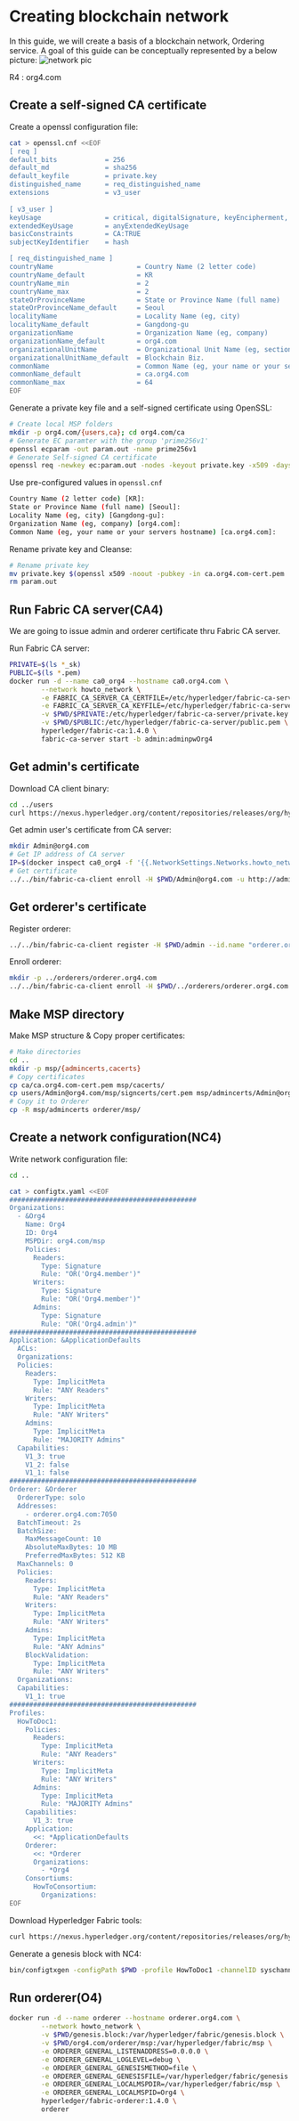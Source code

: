 # Creating blockchain network

In this guide, we will create a basis of a blockchain network, Ordering service.
A goal of this guide can be conceptually represented by a below picture:
![network pic](https://hyperledger-fabric.readthedocs.io/en/release-1.3/_images/network.diagram.2.png "Target network - 01")

R4 : org4.com

## Create a self-signed CA certificate

Create a openssl configuration file:

```bash
cat > openssl.cnf <<EOF
[ req ]
default_bits            = 256
default_md              = sha256
default_keyfile         = private.key
distinguished_name      = req_distinguished_name
extensions              = v3_user
 
[ v3_user ]
keyUsage                = critical, digitalSignature, keyEncipherment, keyCertSign, cRLSign
extendedKeyUsage        = anyExtendedKeyUsage
basicConstraints        = CA:TRUE
subjectKeyIdentifier    = hash

[ req_distinguished_name ]
countryName                     = Country Name (2 letter code)
countryName_default             = KR
countryName_min                 = 2
countryName_max                 = 2
stateOrProvinceName             = State or Province Name (full name)
stateOrProvinceName_default     = Seoul
localityName                    = Locality Name (eg, city)
localityName_default            = Gangdong-gu
organizationName                = Organization Name (eg, company)
organizationName_default        = org4.com
organizationalUnitName          = Organizational Unit Name (eg, section)
organizationalUnitName_default  = Blockchain Biz.
commonName                      = Common Name (eg, your name or your server's hostname)
commonName_default              = ca.org4.com
commonName_max                  = 64
EOF
```

Generate a private key file and a self-signed certificate using OpenSSL:

```bash
# Create local MSP folders
mkdir -p org4.com/{users,ca}; cd org4.com/ca
# Generate EC paramter with the group 'prime256v1'
openssl ecparam -out param.out -name prime256v1
# Generate Self-signed CA certificate
openssl req -newkey ec:param.out -nodes -keyout private.key -x509 -days 3650 -out ca.org4.com-cert.pem -extensions v3_user -config ../../openssl.cnf
```

Use pre-configured values in `openssl.cnf`

```bash
Country Name (2 letter code) [KR]:
State or Province Name (full name) [Seoul]:
Locality Name (eg, city) [Gangdong-gu]:
Organization Name (eg, company) [org4.com]:
Common Name (eg, your name or your servers hostname) [ca.org4.com]:
```

Rename private key and Cleanse:

```bash
# Rename private key
mv private.key $(openssl x509 -noout -pubkey -in ca.org4.com-cert.pem | openssl asn1parse -strparse 23 -in - | openssl dgst -sha256 | awk '{print $2}')_sk
rm param.out
```

## Run Fabric CA server(CA4)

We are going to issue admin and orderer certificate thru Fabric CA server.

Run Fabric CA server:

```bash
PRIVATE=$(ls *_sk)
PUBLIC=$(ls *.pem)
docker run -d --name ca0_org4 --hostname ca0.org4.com \
        --network howto_network \
        -e FABRIC_CA_SERVER_CA_CERTFILE=/etc/hyperledger/fabric-ca-server/public.pem \
        -e FABRIC_CA_SERVER_CA_KEYFILE=/etc/hyperledger/fabric-ca-server/private.key \
        -v $PWD/$PRIVATE:/etc/hyperledger/fabric-ca-server/private.key \
        -v $PWD/$PUBLIC:/etc/hyperledger/fabric-ca-server/public.pem \
        hyperledger/fabric-ca:1.4.0 \
        fabric-ca-server start -b admin:adminpwOrg4
```

## Get admin's certificate

Download CA client binary:

```bash
cd ../users
curl https://nexus.hyperledger.org/content/repositories/releases/org/hyperledger/fabric-ca/hyperledger-fabric-ca/linux-amd64-1.4.0/hyperledger-fabric-ca-linux-amd64-1.4.0.tar.gz | tar -xz -C ../../
```

Get admin user's certificate from CA server:

```bash
mkdir Admin@org4.com
# Get IP address of CA server
IP=$(docker inspect ca0_org4 -f '{{.NetworkSettings.Networks.howto_network.IPAddress}}')
# Get certificate
../../bin/fabric-ca-client enroll -H $PWD/Admin@org4.com -u http://admin:adminpwOrg4@${IP}:7054 --csr.names C=KR,ST=Seoul,L=Gangdong-gu,O=org4.com
```

## Get orderer's certificate

Register orderer:

```bash
../../bin/fabric-ca-client register -H $PWD/admin --id.name "orderer.org4.com" --id.type peer --id.maxenrollments 1 --id.secret ordererpw
```

Enroll orderer:

```bash
mkdir -p ../orderers/orderer.org4.com
../../bin/fabric-ca-client enroll -H $PWD/../orderers/orderer.org4.com -u http://orderer.org4.com:ordererpw@${IP}:7054 --csr.names C=KR,ST=Seoul,L=Gangdong-gu,O=org4.com
```

## Make MSP directory

Make MSP structure & Copy proper certificates: 

```bash
# Make directories
cd ..
mkdir -p msp/{admincerts,cacerts}
# Copy certificates
cp ca/ca.org4.com-cert.pem msp/cacerts/
cp users/Admin@org4.com/msp/signcerts/cert.pem msp/admincerts/Admin@org4.com-cert.pem
# Copy it to Orderer
cp -R msp/admincerts orderer/msp/
```

## Create a network configuration(NC4)

Write network configuration file:

```bash
cd ..

cat > configtx.yaml <<EOF
###############################################
Organizations:
  - &Org4
    Name: Org4
    ID: Org4
    MSPDir: org4.com/msp
    Policies:
      Readers:
        Type: Signature
        Rule: "OR('Org4.member')"
      Writers:
        Type: Signature
        Rule: "OR('Org4.member')"
      Admins:
        Type: Signature
        Rule: "OR('Org4.admin')"
###############################################
Application: &ApplicationDefaults
  ACLs:
  Organizations:
  Policies:
    Readers:
      Type: ImplicitMeta
      Rule: "ANY Readers"
    Writers:
      Type: ImplicitMeta
      Rule: "ANY Writers"
    Admins:
      Type: ImplicitMeta
      Rule: "MAJORITY Admins"
  Capabilities:
    V1_3: true
    V1_2: false
    V1_1: false
###############################################
Orderer: &Orderer
  OrdererType: solo
  Addresses:
    - orderer.org4.com:7050
  BatchTimeout: 2s
  BatchSize:
    MaxMessageCount: 10
    AbsoluteMaxBytes: 10 MB
    PreferredMaxBytes: 512 KB
  MaxChannels: 0
  Policies:
    Readers:
      Type: ImplicitMeta
      Rule: "ANY Readers"
    Writers:
      Type: ImplicitMeta
      Rule: "ANY Writers"
    Admins:
      Type: ImplicitMeta
      Rule: "ANY Admins"
    BlockValidation:
      Type: ImplicitMeta
      Rule: "ANY Writers"
  Organizations:
  Capabilities:
    V1_1: true
###############################################
Profiles:
  HowToDoc1:
    Policies:
      Readers:
        Type: ImplicitMeta
        Rule: "ANY Readers"
      Writers:
        Type: ImplicitMeta
        Rule: "ANY Writers"
      Admins:
        Type: ImplicitMeta
        Rule: "MAJORITY Admins"
    Capabilities:
      V1_3: true
    Application:
      <<: *ApplicationDefaults
    Orderer:
      <<: *Orderer
      Organizations:
        - *Org4
    Consortiums:
      HowToConsortium:
        Organizations:
EOF
```

Download Hyperledger Fabric tools:

```bash
curl https://nexus.hyperledger.org/content/repositories/releases/org/hyperledger/fabric/hyperledger-fabric/linux-amd64-1.4.0/hyperledger-fabric-linux-amd64-1.4.0.tar.gz | tar -xz
```

Generate a genesis block with NC4:

```bash
bin/configtxgen -configPath $PWD -profile HowToDoc1 -channelID syschannel -outputBlock ./genesis.block
```

## Run orderer(O4)

```bash
docker run -d --name orderer --hostname orderer.org4.com \
        --network howto_network \
        -v $PWD/genesis.block:/var/hyperledger/fabric/genesis.block \
        -v $PWD/org4.com/orderer/msp:/var/hyperledger/fabric/msp \
        -e ORDERER_GENERAL_LISTENADDRESS=0.0.0.0 \
        -e ORDERER_GENERAL_LOGLEVEL=debug \
        -e ORDERER_GENERAL_GENESISMETHOD=file \
        -e ORDERER_GENERAL_GENESISFILE=/var/hyperledger/fabric/genesis.block \
        -e ORDERER_GENERAL_LOCALMSPDIR=/var/hyperledger/fabric/msp \
        -e ORDERER_GENERAL_LOCALMSPID=Org4 \
        hyperledger/fabric-orderer:1.4.0 \
        orderer
```